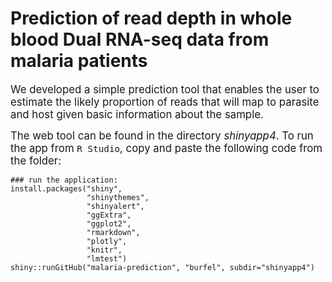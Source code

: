 # Prediction of read depth in whole blood Dual RNA-seq data from malaria patients
<big>
We developed a simple prediction tool that enables the user to estimate the likely proportion of reads that will map to parasite and host given basic information about the sample. 

The web tool can be found in the directory _shinyapp4_.
To run the app from ```R Studio```, copy and paste the following code from the folder:
</big>
 <!---
 # First install the following packages:
 library(shiny)
 library(shinythemes)
 libary(shinyalert)
 library(ggExtra)
 library(ggplot2)
 library(rmarkdown)
 library(plotly)
 library(knitr)
 --->
 ```{r}
 ### run the application:
 install.packages("shiny", 
                  "shinythemes", 
                  "shinyalert", 
                  "ggExtra",
                  "ggplot2",
                  "rmarkdown",
                  "plotly",
                  "knitr",
                  "lmtest")
 shiny::runGitHub("malaria-prediction", "burfel", subdir="shinyapp4")
 ```
